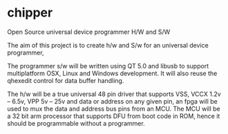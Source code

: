 chipper
=======

Open Source universal device programmer H/W and S/W

The aim of this project is to create h/w and S/w for an universal device programmer,

The programmer s/w will be written using QT 5.0 and libusb to support multiplatform OSX, Linux and Windows development. It will also reuse the qhexedit control for data buffer handling.

The h/w will be a true universal 48 pin driver that supports VSS, VCCX 1.2v – 6.5v, VPP 5v – 25v and data or address on any given pin, an fpga will be used to mux the data and address bus pins from an MCU.
The MCU will be a 32 bit arm processor that supports DFU from boot code in ROM, hence it should be programmable without a programmer.


